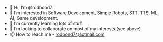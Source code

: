 - 👋 Hi, I’m @rodbond7
- 👀 I’m interested in Software Development, Simple Robots, STT, TTS, ML, AI, Game development.
- 🌱 I’m currently learning lots of stuff
- 💞️ I’m looking to collaborate on most of my interests (see above)
- 📫 How to reach me - rodbond7@hotmail.com

<!---
rodbond7/rodbond7 is a ✨ special ✨ repository because its `README.md` (this file) appears on your GitHub profile.
You can click the Preview link to take a look at your changes.
--->
